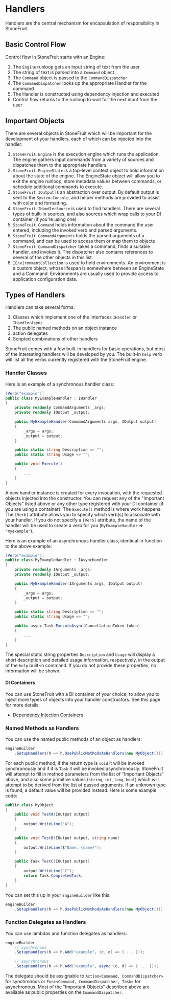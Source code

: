 # Handlers

Handlers are the central mechanism for encapsulation of responsibility in StoneFruit.

## Basic Control Flow

Control flow in StoneFruit starts with an Engine:

1. The `Engine` runloop gets an input string of text from the user
1. The string of text is parsed into a `Command` object
1. The `Command` object is passed to the `CommandDispatcher`
1. The `CommandDispatcher` looks up the appropriate Handler for the command
1. The Handler is constructed using dependency injection and executed
1. Control flow returns to the runloop to wait for the next input from the user

## Important Objects

There are several objects in StoneFruit which will be important for the development of your handlers, each of which can be injected into the handler:

1. `StoneFruit.Engine` is the execution engine which runs the application. The engine gathers input commands from a variety of sources and dispatches them to the appropriate handlers.
1. `StoneFruit.EngineState` is a top-level context object to hold information about the state of the engine. The EngineState object will allow you to exit the engine runloop, store metadata values between commands, or schedule additional commands to execute.
1. `StoneFruit.IOutput` is an abstraction over output. By default output is sent to the `System.Console`, and helper methods are provided to assist with color and formatting. 
1. `StoneFruit.IHandlerSource` is used to find handlers. There are several types of built-in sources, and also sources which wrap calls to your DI container (if you're using one)
1. `StoneFruit.Command` holds information about the command the user entered, including the invoked verb and parsed arguments.
1. `StoneFruit.CommandArguments` holds the parsed arguments of a command, and can be used to access them or map them to objects
1. `StoneFruit.CommandDispatcher` takes a command, finds a suitable handler, and invokes it. The dispatcher also contains references to several of the other objects in this list.
1. `IEnvironmentCollection` is used to hold environments. An environment is a custom object, whose lifespan is somewhere between an EngineState and a Command. Environments are usually used to provide access to application configuration data.

## Types of Handlers

Handlers can take several forms:

1. Classes which implement one of the interfaces `IHandler` or `IHandlerAsync`
1. The public named methods on an object instance 
1. action delegates
1. Scripted combinations of other handlers

StoneFruit comes with a few built-in handlers for basic operations, but most of the interesting handlers will be developed by you. The built-in `help` verb will list all the verbs currently registered with the StoneFruit engine.

### Handler Classes

Here is an example of a synchronous handler class:

```csharp
[Verb("example")]
public class MyExampleHandler : IHandler
{
    private readonly CommandArguments _args;
    private readonly IOutput _output;

    public MyExampleHandler(CommandArguments args, IOutput output)
    {
        _args = args;
        _output = output;
    }

    public static string Description => "";
    public static string Usage => "";

    public void Execute()
    {
        ...
    }
}
```

A new handler instance is created for every invocation, with the requested objects injected into the constructor. You can request any of the "Important Objects" listed above or any other type registered with your DI container (if you are using a container). The `Execute()` method is where work happens. The `[Verb]` attribute allows you to specify which verb(s) to associate with your handler. If you do not specify a `[Verb]` attribute, the name of the handler will be used to create a verb for you (`MyExampleHandler` => `"myexample"`). 

Here is an example of an asynchronous handler class, identical in function to the above example:

```csharp
[Verb("example")]
public class MyExampleHandler : IAsyncHandler
{
    private readonly IArguments _args;
    private readonly IOutput _output;

    public MyExampleHandler(IArguments args, IOutput output)
    {
        _args = args;
        _output = output;
    }

    public static string Description => "";
    public static string Usage => "";

    public async Task ExecuteAsync(CancellationToken token)
    {
        ...
    }
}
```

The special static string properties `Description` and `Usage` will display a short description and detailed usage information, respectively, in the output of the `help` built-in command. If you do not provide these properties, no information will be shown.

#### DI Containers

You can use StoneFruit with a DI container of your choice, to allow you to inject more types of objects into your handler constructors. See this page for more details:

* [Dependency Injection Containers](containers.md)

### Named Methods as Handlers

You can use the named public methods of an object as handlers:

```csharp
engineBuilder
    .SetupHandlers(h => h.UsePublicMethodsAsHandlers(new MyObject()))
```

For each public method, if the return type is `void` it will be invoked synchronously and if it is `Task` it will be invoked asynchronously. StoneFruit will attempt to fill in method parameters from the list of "Important Objects" above, and also some primitive values (`string`, `int`, `long`, `bool`) which will attempt to be derived from the list of passed arguments. If an unknown type is found, a default value will be provided instead. Here is some example code:

```csharp
public class MyObject
{
    public void TestA(IOutput output)
    {
        output.WriteLine("A");
    }

    public void TestB(IOutput output, string name)
    {
        output.WriteLine($"Name: {name}");
    }

    public Task TestC(IOutput output)
    {
        output.WriteLine("C");
        return Task.CompletedTask;
    }
}
``` 

You can set this up in your `EngineBuilder` like this:

```csharp
engineBuilder
    .SetupHandlers(h => h.UsePublicMethodsAsHandlers(new MyObject()))
```

### Function Delegates as Handlers

You can use lambdas and function delegates as handlers:

```csharp
engineBuilder
    // synchronous
    .SetupHandlers(h => h.Add("example", (c, d) => { ... }));

    // asynchronous
    .SetupHandlers(h => h.Add("example", async (c, d) => { ... }));
```

The delegate should be assignable to `Action<Command, CommandDispatcher>` for synchronous or `Func<Command, CommandDispatcher, Task>` for asynchronous. Most of the "Important Objects" described above are available as public properties on the `CommandDispatcher`.
